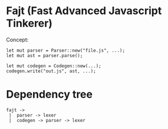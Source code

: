 # Fajt (Fast Advanced Javascript Tinkerer)


Concept:
```
let mut parser = Parser::new("file.js", ...);
let mut ast = parser.parse();

let mut codegen = Codegen::new(...);
codegen.write("out.js", ast, ...);
```


# Dependency tree

```
fajt ->
 |  parser -> lexer
 |  codegen -> parser -> lexer
```